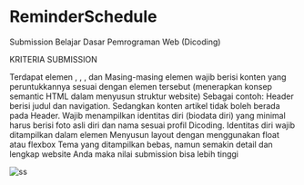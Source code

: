 # ReminderSchedule

Submission Belajar Dasar Pemrograman Web (Dicoding)

KRITERIA SUBMISSION

Terdapat elemen , , , dan
Masing-masing elemen wajib berisi konten yang peruntukkannya sesuai dengan elemen tersebut (menerapkan konsep semantic HTML dalam menyusun struktur website)
Sebagai contoh: Header berisi judul dan navigation. Sedangkan konten artikel tidak boleh berada pada Header.
Wajib menampilkan identitas diri (biodata diri) yang minimal harus berisi foto asli diri dan nama sesuai profil Dicoding. Identitas diri wajib ditampilkan dalam elemen
Menyusun layout dengan menggunakan float atau flexbox
Tema yang ditampilkan bebas, namun semakin detail dan lengkap website Anda maka nilai submission bisa lebih tinggi

![ss](https://user-images.githubusercontent.com/70457593/191177736-63a64d18-2f91-42ad-a382-744238b42aab.png)
